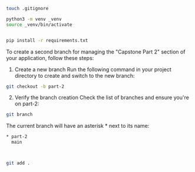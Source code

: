 

```sh
touch .gitignore

python3 -m venv _venv
source _venv/bin/activate


pip install -r requirements.txt

```

To create a second branch for managing the "Capstone Part 2" section of your application, follow these steps:

1. Create a new branch
Run the following command in your project directory to create and switch to the new branch:
```sh
git checkout -b part-2
```

2. Verify the branch creation
Check the list of branches and ensure you're on part-2:

```sh
git branch
```
The current branch will have an asterisk * next to its name:

```sh
* part-2
  main



git add .

